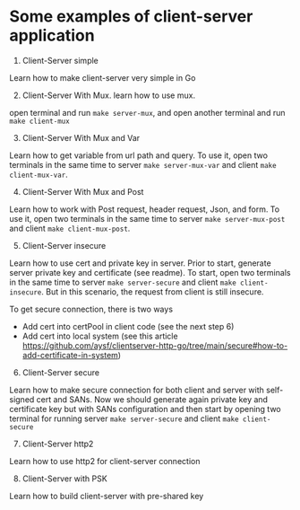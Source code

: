 # Some examples of client-server application

1. Client-Server simple

Learn how to make client-server very simple in Go

2. Client-Server With Mux. learn how to use mux.

open terminal and run `make server-mux`, and open another terminal and run `make client-mux`

3. Client-Server With Mux and Var

Learn how to get variable from url path and query. To use it, open two terminals in the same time to server `make server-mux-var` and client `make client-mux-var`. 

4. Client-Server With Mux and Post

Learn how to work with Post request, header request, Json, and form. To use it, open two terminals in the same time to server `make server-mux-post` and client `make client-mux-post`. 

5. Client-Server insecure

Learn how to use cert and private key in server. Prior to start, generate server private key and certificate (see readme). To start, open two terminals in the same time to server `make server-secure` and client `make client-insecure`. But in this scenario, the request from client is still insecure. 

To get secure connection, there is two ways
- Add cert into certPool in client code (see the next step 6)
- Add cert into local system (see this article https://github.com/aysf/clientserver-http-go/tree/main/secure#how-to-add-certificate-in-system)

6. Client-Server secure

Learn how to make secure connection for both client and server with self-signed cert and SANs. Now we should generate again private key and certificate key but with SANs configuration and then start by opening two terminal for running server `make server-secure` and client `make client-secure`

7. Client-Server http2

Learn how to use http2 for client-server connection

8. Client-Server with PSK

Learn how to build client-server with pre-shared key